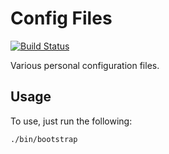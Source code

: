 Config Files
============

[![Build Status](https://travis-ci.org/obduk/config_files.png?branch=master)](https://travis-ci.org/obduk/config_files)

Various personal configuration files.

Usage
-----

To use, just run the following:

```shell
./bin/bootstrap
```
